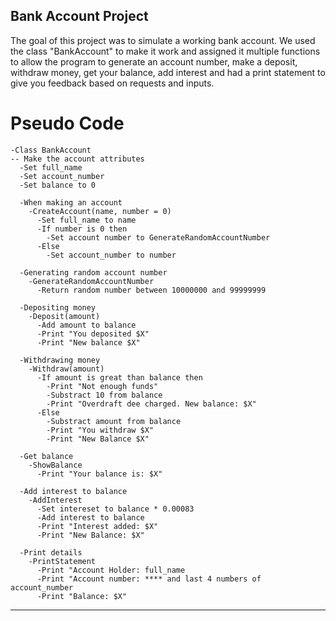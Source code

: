 ## Bank Account Project

The goal of this project was to simulate a working bank account. We used the class "BankAccount" to make it work and assigned it multiple functions to allow the program to generate an account number, make a deposit, withdraw money, get your balance, add interest and had a print statement to give you feedback based on requests and inputs.

# Pseudo Code

```
-Class BankAccount
-- Make the account attributes
  -Set full_name
  -Set account_number
  -Set balance to 0
```
```
  -When making an account
    -CreateAccount(name, number = 0)
      -Set full_name to name
      -If number is 0 then
        -Set account number to GenerateRandomAccountNumber
      -Else
        -Set account_number to number
```
```
  -Generating random account number
    -GenerateRandomAccountNumber
      -Return random number between 10000000 and 99999999
```
```
  -Depositing money
    -Deposit(amount)
      -Add amount to balance
      -Print "You deposited $X"
      -Print "New balance $X"
```
```
  -Withdrawing money
    -Withdraw(amount)
      -If amount is great than balance then
        -Print "Not enough funds"
        -Substract 10 from balance
        -Print "Overdraft dee charged. New balance: $X"
      -Else
        -Substract amount from balance
        -Print "You withdraw $X"
        -Print "New Balance $X"
```
```
  -Get balance
    -ShowBalance
      -Print "Your balance is: $X"
```
```
  -Add interest to balance
    -AddInterest
      -Set intereset to balance * 0.00083
      -Add interest to balance
      -Print "Interest added: $X"
      -Print "New Balance: $X"
```
```
  -Print details
    -PrintStatement
      -Print "Account Holder: full_name
      -Print "Account number: **** and last 4 numbers of account_number
      -Print "Balance: $X"
```
***

  
